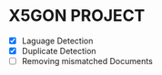# X5GON PROJECT

- [X] Laguage Detection
- [X] Duplicate Detection
- [ ] Removing mismatched Documents
